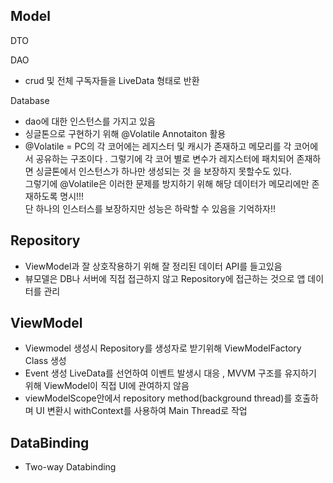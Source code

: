 ## Model
DTO</br>

DAO
- crud 및 전체 구독자들을 LiveData 형태로 반환</br>

Database
- dao에 대한 인스턴스를 가지고 있음</br>
- 싱글톤으로 구현하기 위해 @Volatile Annotaiton 활용
- @Volatile = PC의 각 코어에는 레지스터 및 캐시가 존재하고 메모리를 각 코어에서 공유하는 구조이다 . 그렇기에 각 코어 별로 변수가 레지스터에 패치되어 존재하면 싱글톤에서 인스턴스가 하나만 생성되는 것 을 보장하지 
못할수도 있다.</br>그렇기에 @Volatile은 이러한 문제를 방지하기 위해 해당 데이터가 메모리에만 존재하도록 명시!!!</br>단 하나의 인스터스를 보장하지만 성능은 하락할 수 있음을 기억하자!!
## Repository
- ViewModel과 잘 상호작용하기 위해 잘 정리된 데이터 API를 들고있음
- 뷰모델은 DB나 서버에 직접 접근하지 않고 Repository에 접근하는 것으로 앱 데이터를 관리

## ViewModel
- Viewmodel 생성시 Repository를 생성자로 받기위해 ViewModelFactory Class 생성
- Event 생성 LiveData를 선언하여 이벤트 발생시 대응 , MVVM 구조를 유지하기 위해 ViewModel이 직접 UI에 관여하지 않음
- viewModelScope안에서 repository method(background thread)를 호출하며 UI 변환시 withContext를 사용하여 Main Thread로 작업

## DataBinding
- Two-way Databinding 
